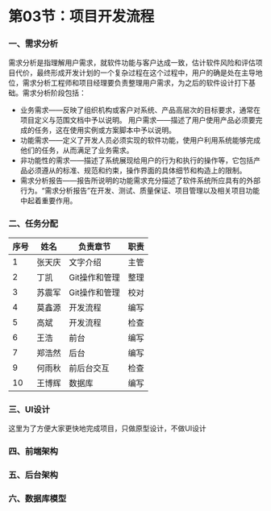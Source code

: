# 第03节：项目开发流程

### 一、需求分析
需求分析是指理解用户需求，就软件功能与客户达成一致，估计软件风险和评估项目代价，最终形成开发计划的一个复杂过程在这个过程中，用户的确是处在主导地位，需求分析工程师和项目经理要负责整理用户需求，为之后的软件设计打下基础。需求分析阶段包括：

* 业务需求——反映了组织机构或客户对系统、产品高层次的目标要求，通常在项目定义与范围文档中予以说明。
用户需求——描述了用户使用产品必须要完成的任务，这在使用实例或方案脚本中予以说明。
* 功能需求——定义了开发人员必须实现的软件功能，使用户利用系统能够完成他们的任务，从而满足了业务需求。
* 非功能性的需求——描述了系统展现给用户的行为和执行的操作等，它包括产品必须遵从的标准、规范和约束，操作界面的具体细节和构造上的限制。
* 需求分析报告——报告所说明的功能需求充分描述了软件系统所应具有的外部行为。“需求分析报告”在开发、测试、质量保证、项目管理以及相关项目功能中起着重要作用。


### 二、任务分配
|序号|姓名|负责章节|职责|
|---|----|------------|----|
|1|张天庆|文字介绍|主管|
|2|丁凯|Git操作和管理|整理|
|3|苏震军|Git操作和管理|校对|
|4|莫鑫源|开发流程|编写|			
|5|高斌|开发流程|检查|
|6|王浩|前台|编写|
|7|郑浩然|后台|编写|
|9|何雨秋|前后台交互|检查|
|10|王博辉|数据库|编写|


### 三、UI设计

这里为了方便大家更快地完成项目，只做原型设计，不做UI设计

### 四、前端架构

### 五、后台架构

### 六、数据库模型
